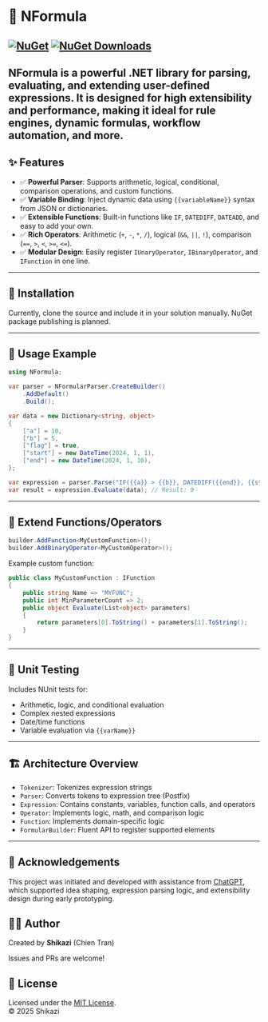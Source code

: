 
# 🧠 NFormula

[![NuGet](https://img.shields.io/nuget/v/NFormula.svg?style=flat-square)](https://www.nuget.org/packages/NFormula/)
[![NuGet Downloads](https://img.shields.io/nuget/dt/NFormula.svg?style=flat-square)](https://www.nuget.org/packages/NFormula/)
---

**NFormula** is a powerful .NET library for parsing, evaluating, and extending user-defined expressions. It is designed for high extensibility and performance, making it ideal for rule engines, dynamic formulas, workflow automation, and more.
---


## ✨ Features

- ✅ **Powerful Parser**: Supports arithmetic, logical, conditional, comparison operations, and custom functions.
- ✅ **Variable Binding**: Inject dynamic data using `{{variableName}}` syntax from JSON or dictionaries.
- ✅ **Extensible Functions**: Built-in functions like `IF`, `DATEDIFF`, `DATEADD`, and easy to add your own.
- ✅ **Rich Operators**: Arithmetic (`+`, `-`, `*`, `/`), logical (`&&`, `||`, `!`), comparison (`==`, `>`, `<`, `>=`, `<=`).
- ✅ **Modular Design**: Easily register `IUnaryOperator`, `IBinaryOperator`, and `IFunction` in one line.

---

## 🔧 Installation

Currently, clone the source and include it in your solution manually. NuGet package publishing is planned.

---

## 🧪 Usage Example

```csharp
using NFormula;

var parser = NFormularParser.CreateBuilder()
    .AddDefault()
    .Build();

var data = new Dictionary<string, object>
{
    ["a"] = 10,
    ["b"] = 5,
    ["flag"] = true,
    ["start"] = new DateTime(2024, 1, 1),
    ["end"] = new DateTime(2024, 1, 10),
};

var expression = parser.Parse("IF({{a}} > {{b}}, DATEDIFF({{end}}, {{start}}), 0)", data);
var result = expression.Evaluate(data); // Result: 9
```

---

## 🧩 Extend Functions/Operators

```csharp
builder.AddFunction<MyCustomFunction>();
builder.AddBinaryOperator<MyCustomOperator>();
```

Example custom function:

```csharp
public class MyCustomFunction : IFunction
{
    public string Name => "MYFUNC";
    public int MinParameterCount => 2;
    public object Evaluate(List<object> parameters)
    {
        return parameters[0].ToString() + parameters[1].ToString();
    }
}
```

---

## 🧪 Unit Testing

Includes NUnit tests for:
- Arithmetic, logic, and conditional evaluation
- Complex nested expressions
- Date/time functions
- Variable evaluation via `{{varName}}`

---

## 🏗️ Architecture Overview

- `Tokenizer`: Tokenizes expression strings
- `Parser`: Converts tokens to expression tree (Postfix)
- `Expression`: Contains constants, variables, function calls, and operators
- `Operator`: Implements logic, math, and comparison logic
- `Function`: Implements domain-specific logic
- `FormularBuilder`: Fluent API to register supported elements

---

## 🤖 Acknowledgements

This project was initiated and developed with assistance from [ChatGPT](https://openai.com/chatgpt), which supported idea shaping, expression parsing logic, and extensibility design during early prototyping.
## 👨‍💻 Author


Created by **Shikazi** (Chien Tran)

Issues and PRs are welcome!

## 📄 License

Licensed under the [MIT License](LICENSE).  
© 2025 Shikazi
